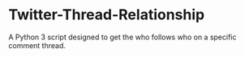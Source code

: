 # Twitter-Thread-Relationship
A Python 3 script designed to get the who follows who on a specific comment thread. 
